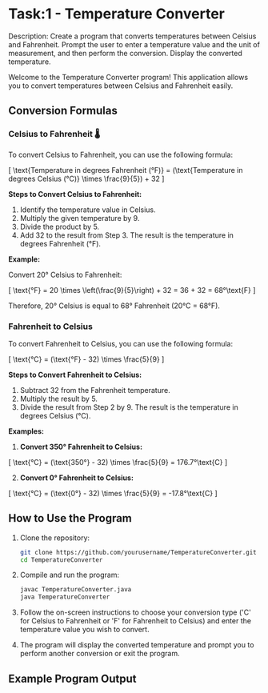 # Task:1 - Temperature Converter

Description: Create a program that converts
temperatures between Celsius and
Fahrenheit. Prompt the user to enter a
temperature value and the unit of
measurement, and then perform the
conversion. Display the converted
temperature.


Welcome to the Temperature Converter program! This application allows you to convert temperatures between Celsius and Fahrenheit easily.

## Conversion Formulas

### Celsius to Fahrenheit 🌡️

To convert Celsius to Fahrenheit, you can use the following formula:

\[ \text{Temperature in degrees Fahrenheit (°F)} = (\text{Temperature in degrees Celsius (°C)} \times \frac{9}{5}) + 32 \]

**Steps to Convert Celsius to Fahrenheit:**

1. Identify the temperature value in Celsius.
2. Multiply the given temperature by 9.
3. Divide the product by 5.
4. Add 32 to the result from Step 3. The result is the temperature in degrees Fahrenheit (°F).

**Example:**

Convert 20° Celsius to Fahrenheit:

\[ \text{°F} = 20 \times \left(\frac{9}{5}\right) + 32 = 36 + 32 = 68°\text{F} \]

Therefore, 20° Celsius is equal to 68° Fahrenheit (20°C = 68°F).

### Fahrenheit to Celsius

To convert Fahrenheit to Celsius, you can use the following formula:

\[ \text{°C} = (\text{°F} - 32) \times \frac{5}{9} \]

**Steps to Convert Fahrenheit to Celsius:**

1. Subtract 32 from the Fahrenheit temperature.
2. Multiply the result by 5.
3. Divide the result from Step 2 by 9. The result is the temperature in degrees Celsius (°C).

**Examples:**

1. **Convert 350° Fahrenheit to Celsius:**

\[ \text{°C} = (\text{350°} - 32) \times \frac{5}{9} = 176.7°\text{C} \]

2. **Convert 0° Fahrenheit to Celsius:**

\[ \text{°C} = (\text{0°} - 32) \times \frac{5}{9} = -17.8°\text{C} \]

## How to Use the Program

1. Clone the repository:
    ```sh
    git clone https://github.com/yourusername/TemperatureConverter.git
    cd TemperatureConverter
    ```

2. Compile and run the program:
    ```sh
    javac TemperatureConverter.java
    java TemperatureConverter
    ```

3. Follow the on-screen instructions to choose your conversion type ('C' for Celsius to Fahrenheit or 'F' for Fahrenheit to Celsius) and enter the temperature value you wish to convert.

4. The program will display the converted temperature and prompt you to perform another conversion or exit the program.

## Example Program Output

